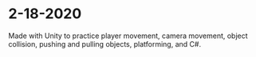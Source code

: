 # 2-18-2020

Made with Unity to practice player movement, camera movement, object collision, pushing and pulling objects, platforming, and C#. 
